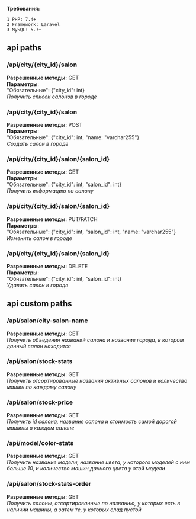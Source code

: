 __Требования:__
```
1 PHP: 7.4+
2 Framework: Laravel
3 MySQL: 5.7+
```
## api paths  
  
 ### /api/city/{city_id}/salon  
 **Разрешенные методы:** GET  
 **Параметры**:  
 "Обязательные": 	{"city_id": int}  
 *Получить список салонов в городе* 
 
 ### /api/city/{city_id}/salon 
 **Разрешенные методы:** POST  
 **Параметры**:  
 "Обязательные": 	{"city_id": int, "name: "varchar255"}  
 *Создать салон в городе*  
 
 ### /api/city/{city_id}/salon/{salon_id}  
 **Разрешенные методы:** GET  
 **Параметры**:  
 "Обязательные": 	{"city_id": int, "salon_id": int}  
 *Получить информацию по салону*  
 
 ### /api/city/{city_id}/salon/{salon_id}  
 **Разрешенные методы:** PUT/PATCH  
 **Параметры**:  
 "Обязательные":	{"city_id": int, "salon_id": int, "name: "varchar255"}  
 *Изменить салон в городе*  

 ### /api/city/{city_id}/salon/{salon_id}  
 **Разрешенные методы:** DELETE  
 **Параметры**:  
 "Обязательные": 	{"city_id": int, "salon_id": int}  
 *Удалить салон в городе*  
 
 ## api custom paths  
 
 ### /api/salon/city-salon-name
  **Разрешенные методы:** GET  
 *Получить объедения названий салона и название города, в котором данный салон
 находится*  
 
  ### /api/salon/stock-stats
  **Разрешенные методы:** GET  
 *Получить отсортированные названия активных салонов и количество машин по каждому салону*  
 
  ### /api/salon/stock-price
  **Разрешенные методы:** GET  
 *Получить id салона, название салона и стоимость самой дорогой машины в
каждом салоне*   
 
  ### /api/model/color-stats
  **Разрешенные методы:** GET  
 *Получить название модели, название цвета, у которого моделей с ним больше 10,
и количество машин данного цвета у этой модели*   
 
  ### /api/salon/stock-stats-order
  **Разрешенные методы:** GET  
 *Получить салоны, отсортированные по названию, у которых есть в наличии машины, а затем те, у которых слад пустой*   
 
